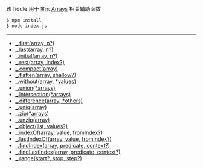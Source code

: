 该 fiddle 用于演示 [Arrays](http://underscorejs.org/#arrays) 相关辅助函数

```sh
$ npm install
$ node index.js
```

---

- [_.first(array, n?)](http://underscorejs.org/#first)
- [_.last(array, n?)](http://underscorejs.org/#last)
- [_.initial(array, n?)](http://underscorejs.org/#initial)
- [_.rest(array, index?)](http://underscorejs.org/#rest)
- [_.compact(array)](http://underscorejs.org/#compact)
- [_.flatten(array, shallow?)](http://underscorejs.org/#flatten)
- [_.without(array, *values)](http://underscorejs.org/#without)
- [_.union(*arrays)](http://underscorejs.org/#union)
- [_.intersection(*arrays)](http://underscorejs.org/#intersection)
- [_.difference(array, *others)](http://underscorejs.org/#difference)
- [_.uniq(array)](http://underscorejs.org/#uniq)
- [_.zip(*arrays)](http://underscorejs.org/#zip)
- [_.unzip(array)](http://underscorejs.org/#unzip)
- [_.object(list, values?)](http://underscorejs.org/#object)
- [_.indexOf(array, value, fromIndex?)](http://underscorejs.org/#indexOf)
- [_.lastIndexOf(array, value, fromIndex?)](http://underscorejs.org/#lastIndexOf)
- [_.findIndex(array, predicate, context?)](http://underscorejs.org/#findIndex)
- [_.findLastIndex(array, predicate, context?)](http://underscorejs.org/#findLastIndex)
- [_.range(start?, stop, step?)](http://underscorejs.org/#range)

